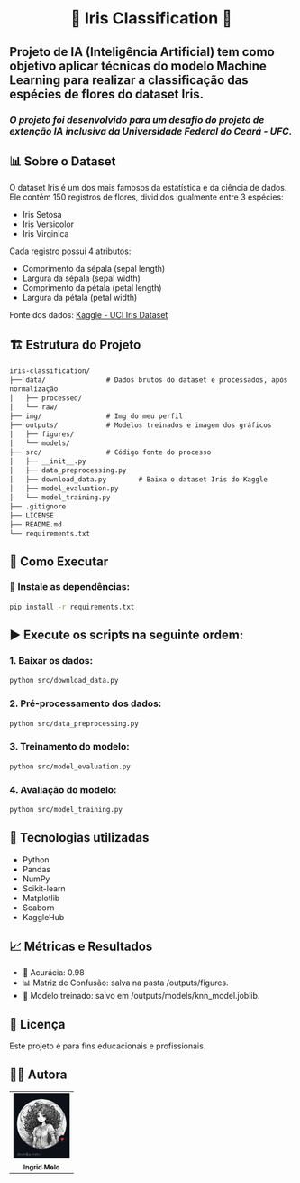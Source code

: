 <h1 align="center"> 🌸 Iris Classification 🌸</h1>

## Projeto de IA (Inteligência Artificial) tem como objetivo aplicar técnicas do modelo **Machine Learning** para realizar a **classificação das espécies de flores do dataset Iris**.

_<h3 aling="center">O projeto foi desenvolvido para um desafio do projeto de extenção IA inclusiva da Universidade Federal do Ceará - UFC.</h3>_

## 📊 Sobre o Dataset

O dataset Iris é um dos mais famosos da estatística e da ciência de dados. Ele contém 150 registros de flores, divididos igualmente entre 3 espécies:
- Iris Setosa
- Iris Versicolor
- Iris Virginica

Cada registro possui 4 atributos:
- Comprimento da sépala (sepal length)
- Largura da sépala (sepal width)
- Comprimento da pétala (petal length)
- Largura da pétala (petal width)

Fonte dos dados: [Kaggle - UCI Iris Dataset](https://www.kaggle.com/datasets/uciml/iris)

## 🏗️ Estrutura do Projeto

```
iris-classification/
├── data/               # Dados brutos do dataset e processados, após normalização
│   ├── processed/
│   └── raw/
├── img/                # Img do meu perfil
├── outputs/            # Modelos treinados e imagem dos gráficos
│   ├── figures/
│   └── models/
├── src/                # Código fonte do processo
│   ├── __init__.py
│   ├── data_preprocessing.py
│   ├── download_data.py        # Baixa o dataset Iris do Kaggle
│   ├── model_evaluation.py
│   └── model_training.py
├── .gitignore  
├── LICENSE        
├── README.md           
└── requirements.txt   
```


## 🚀 Como Executar

### 🔧 Instale as dependências:
```bash
pip install -r requirements.txt
```

## ▶️ Execute os scripts na seguinte ordem:

### 1.  Baixar os dados:
```bash
python src/download_data.py
```

### 2. Pré-processamento dos dados:
```bash
python src/data_preprocessing.py
```

### 3. Treinamento do modelo:
```bash
python src/model_evaluation.py
```

### 4. Avaliação do modelo:
```bash
python src/model_training.py
```

## 🧠 Tecnologias utilizadas
- Python
- Pandas
- NumPy
- Scikit-learn
- Matplotlib
- Seaborn
- KaggleHub


## 📈 Métricas e Resultados
- 🎯 Acurácia: 0.98
- 📊 Matriz de Confusão: salva na pasta /outputs/figures.
- 💾 Modelo treinado: salvo em /outputs/models/knn_model.joblib.

## 📜 Licença
Este projeto é para fins educacionais e profissionais.

## 👩‍💻 Autora
<table>
  <tr>
    <td align="center">
      <a href="https://github.com/devmika-melo" target="_blank">
        <img src="img/ingrid melo.jpg" width="100px;" alt="Ingrid Melo"/><br>
        <sub>
          <b>Ingrid Melo</b>
        </sub>
      </a>
    </td>
  </tr>
</table>

